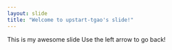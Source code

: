 ```yaml
---
layout: slide
title: "Welcome to upstart-tgao's slide!"
---
```

This is my awesome slide
Use the left arrow to go back!
